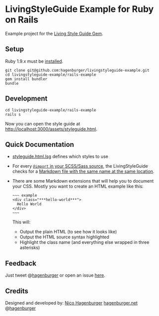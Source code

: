 LivingStyleGuide Example for Ruby on Rails
==========================================

Example project for the [Living Style Guide Gem](https://github.com/hagenburger/livingstyleguide).


Setup
-----

Ruby 1.9.x must be [installed](http://www.ruby-lang.org/de/downloads/).

    git clone git@github.com:hagenburger/livingstyleguide-example.git
    cd livingstyleguide-example/rails-example
    gem install bundler
    bundle


Development
-----------

    cd livingstyleguide-example/rails-example
    rails s

Now you can open the style guide at <http://localhost:3000/assets/styleguide.html>.


Quick Documentation
-------------------

* [styleguide.html.lsg](https://github.com/hagenburger/livingstyleguide-example/blob/master/rails-example/app/assets/stylesheets/styleguide.html.lsg) defines which styles to use

* For every [`@import` in your SCSS/Sass source](https://github.com/hagenburger/livingstyleguide-example/blob/master/rails-example/app/assets/stylesheets/application.css.scss#L13), the LivingStyleGuide
  checks for a [Markdown file with the same name at the same location](https://github.com/hagenburger/livingstyleguide-example/blob/master/rails-example/app/assets/stylesheets/modules/_button.md).

* There are some Markdown extensions that will help you to document your
  CSS. Mostly you want to create an HTML example like this:

      ~~~ example
      <div class="***hello-world***">
        Hello World
      </div>
      ~~~

  This will:

    * Output the plain HTML (to see how it looks like)
    * Output the HTML source syntax highlighted
    * Highlight the class name (and everything else wrapped in three asterisks)


Feedback
--------

Just tweet @[hagenburger](https://twitter.com/hagenburger) or open an
issue [here](https://github.com/hagenburger/livingstyleguide-example/issues).


Credits
-------

Designed and developed by:
[Nico Hagenburger](https://github.com/hagenburger)
[hagenburger.net](http://hagenburger.net)
@[hagenburger](https://twitter.com/hagenburger)


